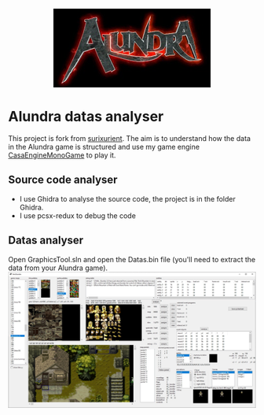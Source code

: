 <p align="center">
  <img src="./gitHub/alundra-logo.jpg">
</p>

# Alundra datas analyser
This project is fork from [surixurient](https://github.com/surixurient/alundra).
The aim is to understand how the data in the Alundra game is structured and use my game engine [CasaEngineMonoGame](https://github.com/xcasadio/CasaEngineMonogame) to play it.

## Source code analyser
- I use Ghidra to analyse the source code, the project is in the folder Ghidra.
- I use pcsx-redux to debug the code

## Datas analyser
Open GraphicsTool.sln and open the Datas.bin file (you'll need to extract the data from your Alundra game).
![Screenshot of GraphicsTool](/gitHub/GraphisTool_screenshot.jpg)
